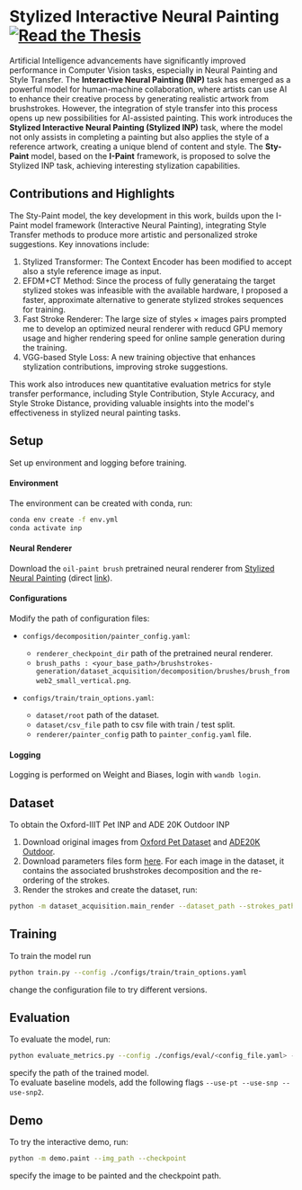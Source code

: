 # Stylized Interactive Neural Painting  [![Read the Thesis](https://img.shields.io/badge/Read%20the%20Thesis-PDF-blue)](https://github.com/MatteoZanella/Sty-Paint/blob/main/Master%20Thesis%20-%20Stylized%20Interactive%20Neural%20Painting.pdf)

Artificial Intelligence advancements have significantly improved performance in Computer Vision tasks, especially in Neural Painting and Style Transfer. The **Interactive Neural Painting (INP)** task has emerged as a powerful model for human-machine collaboration, where artists can use AI to enhance their creative process by generating realistic artwork from brushstrokes. However, the integration of style transfer into this process opens up new possibilities for AI-assisted painting. This work introduces the **Stylized Interactive Neural Painting (Stylized INP)** task, where the model not only assists in completing a painting but also applies the style of a reference artwork, creating a unique blend of content and style. The **Sty-Paint** model, based on the **I-Paint** framework, is proposed to solve the Stylized INP task, achieving interesting stylization capabilities.



## Contributions and Highlights

The Sty-Paint model, the key development in this work, builds upon the I-Paint model framework (Interactive Neural Painting), integrating Style Transfer methods to produce more artistic and personalized stroke suggestions. Key innovations include:

1. Stylized Transformer: The Context Encoder has been modified to accept also a style reference image as input.
2. EFDM+CT Method: Since the process of fully generataing the target stylized stokes was infeasible with the available hardware, I proposed a faster, approximate alternative to generate stylized strokes sequences for training.
3. Fast Stroke Renderer: The large size of styles × images pairs prompted me to develop an optimized neural renderer with reducd GPU memory usage and higher rendering speed for online sample generation during the training.
4. VGG-based Style Loss: A new training objective that enhances stylization contributions, improving stroke suggestions.

This work also introduces new quantitative evaluation metrics for style transfer performance, including Style Contribution, Style Accuracy, and Style Stroke Distance, providing valuable insights into the model's effectiveness in stylized neural painting tasks.

## Setup

Set up environment and logging before training. 

#### Environment

The environment can be created with conda, run:  
```bash
conda env create -f env.yml  
conda activate inp
```

#### Neural Renderer

Download the `oil-paint brush` pretrained neural renderer from [Stylized Neural Painting](https://github.com/jiupinjia/stylized-neural-painting) (direct [link](https://drive.google.com/file/d/1sqWhgBKqaBJggl2A8sD1bLSq2_B1ScMG/view)).
    
#### Configurations

Modify the path of configuration files:

- `configs/decomposition/painter_config.yaml`:
    * `renderer_checkpoint_dir` path of the pretrained neural renderer.
    * `brush_paths : <your_base_path>/brushstrokes-generation/dataset_acquisition/decomposition/brushes/brush_fromweb2_small_vertical.png`.
    
- `configs/train/train_options.yaml`:
    * `dataset/root` path of the dataset.
    * `dataset/csv_file` path to csv file with train / test split.
    * `renderer/painter_config` path to `painter_config.yaml` file.

#### Logging

Logging is performed on Weight and Biases, login with `wandb login`.

## Dataset
To obtain the Oxford-IIIT Pet INP and ADE 20K Outdoor INP 

1. Download original images from [Oxford Pet Dataset](https://www.robots.ox.ac.uk/~vgg/data/pets/) and [ADE20K Outdoor](https://www.kaggle.com/residentmario/ade20k-outdoors).
2. Download parameters files form [here](add_link). For each image in the dataset, it contains the associated brushstrokes decomposition and the re-ordering of the strokes.
3. Render the strokes and create the dataset, run:  
```bash
python -m dataset_acquisition.main_render --dataset_path --strokes_path --images_path --index_path
```

## Training

To train the model run

```bash
python train.py --config ./configs/train/train_options.yaml
```

change the configuration file to try different versions.

## Evaluation

To evaluate the model, run:

```bash
python evaluate_metrics.py --config ./configs/eval/<config_file.yaml> --checkpoint
```

specify the path of the trained model.  
To evaluate baseline models, add the following flags `--use-pt --use-snp --use-snp2`.

## Demo

To try the interactive demo, run:

```bash
python -m demo.paint --img_path --checkpoint
```
specify the image to be painted and the checkpoint path.
